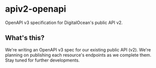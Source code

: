 # apiv2-openapi
OpenAPI v3 specification for DigitalOcean's public API v2.

## What's this?

We're writing an OpenAPI v3 spec for our existing public API (v2). We're planning on publishing each resource's 
endpoints as we complete them. Stay tuned for further developments.
